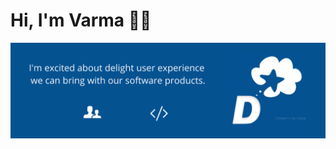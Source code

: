 # Hi, I'm Varma  👋🏼

<img src="https://raw.githubusercontent.com/gsvarma/gsvarma/master/gsvarma-gh.png" alt="banner that says, I am excited about delight user experience we can bring with our software products.">
